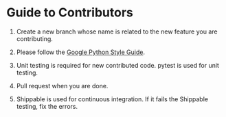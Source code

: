# Guide to Contributors

1. Create a new branch whose name is related to the new feature you are contributing.

2. Please follow the [Google Python Style Guide](https://google.github.io/styleguide/pyguide.html).

3. Unit testing is required for new contributed code. pytest is used for unit testing.

4. Pull request when you are done.

5. Shippable is used for continuous integration. If it fails the Shippable testing, fix the errors.
